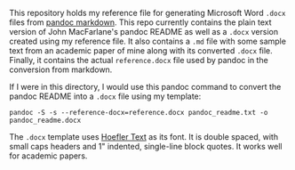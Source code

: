 This repository holds my reference file for generating Microsoft Word `.docx` files from [pandoc markdown](http://johnmacfarlane.net/pandoc/demo/example9/pandocs-markdown.html). 
This repo currently contains the plain text version of John MacFarlane's pandoc README as well as a `.docx` version created using my reference file.
It also contains a `.md` file with some sample text from an academic paper of mine along with its converted `.docx` file. 
Finally, it contains the actual `reference.docx` file used by pandoc in the conversion from markdown. 

If I were in this directory, I would use this pandoc command to convert the pandoc README into a `.docx` file using my template:

`pandoc -S -s --reference-docx=reference.docx pandoc_readme.txt -o pandoc_readme.docx`

The `.docx` template uses [Hoefler Text](http://www.typography.com/fonts/hoefler-text/overview/) as its font. It is double spaced, with small caps headers and 1" indented, single-line block quotes. It works well for academic papers.

